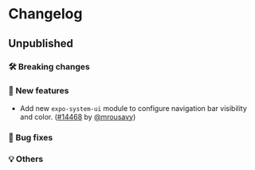 # Changelog

## Unpublished

### 🛠 Breaking changes

### 🎉 New features

- Add new `expo-system-ui` module to configure navigation bar visibility and color. ([#14468](https://github.com/expo/expo/pull/14468) by [@mrousavy](https://github.com/mrousavy))

### 🐛 Bug fixes

### 💡 Others
